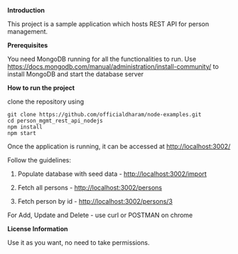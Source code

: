 <strong>Introduction</strong>

This project is a sample application which hosts REST API for person management.

<strong>Prerequisites</strong>

You need MongoDB running for all the functionalities to run. Use https://docs.mongodb.com/manual/administration/install-community/ to install MongoDB and start the database server

<strong>How to run the project</strong>

clone the repository using
```
git clone https://github.com/officialdharam/node-examples.git
cd person_mgmt_rest_api_nodejs
npm install
npm start
```
Once the application is running, it can be accessed at <a href="http://localhost:3002/">http://localhost:3002/</a>

Follow the guidelines:

1) Populate database with seed data - <a href="http://localhost:3002/import" target="_blank">http://localhost:3002/import</a>

2) Fetch all persons - <a href="http://localhost:3002/persons" target="_blank">http://localhost:3002/persons</a>

3) Fetch person by id - <a href="http://localhost:3002/persons/3" target="_blank">http://localhost:3002/persons/3</a>

For Add, Update and Delete - use curl or POSTMAN on chrome


<strong>License Information</strong>

Use it as you want, no need to take permissions.

